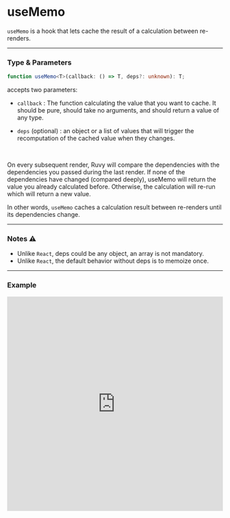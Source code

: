 # useMemo

`useMemo` is a hook that lets cache the result of a calculation between re-renders.

<hr/>

### Type & Parameters

```ts
function useMemo<T>(callback: () => T, deps?: unknown): T;
```

accepts two parameters:

- `callback` : The function calculating the value that you want to cache. It should be pure, should take no arguments, and should return a value of any type.

- `deps` (optional) : an object or a list of values that will trigger the recomputation of the cached value when they changes.

<br/>

On every subsequent render, Ruvy will compare the dependencies with the dependencies you passed during the last render. If none of the dependencies have changed (compared deeply), useMemo will return the value you already calculated before. Otherwise, the calculation will re-run which will return a new value.

In other words, `useMemo` caches a calculation result between re-renders until its dependencies change.

<hr/>

### Notes ⚠️

- Unlike `React`, deps could be any object, an array is not mandatory.
- Unlike `React`, the default behavior without deps is to memoize once.

<hr/>

### Example

<iframe src="https://stackblitz.com/edit/ruvy-ycuqms?embed=1&file=src%2FList.tsx&hideExplorer=1&hideNavigation=1" frameBorder="0" style="width:100%;height:500px;"></iframe>
